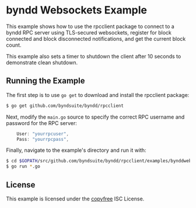 byndd Websockets Example
=======================

This example shows how to use the rpcclient package to connect to a byndd RPC
server using TLS-secured websockets, register for block connected and block
disconnected notifications, and get the current block count.

This example also sets a timer to shutdown the client after 10 seconds to
demonstrate clean shutdown.

## Running the Example

The first step is to use `go get` to download and install the rpcclient package:

```bash
$ go get github.com/byndsuite/byndd/rpcclient
```

Next, modify the `main.go` source to specify the correct RPC username and
password for the RPC server:

```Go
	User: "yourrpcuser",
	Pass: "yourrpcpass",
```

Finally, navigate to the example's directory and run it with:

```bash
$ cd $GOPATH/src/github.com/byndsuite/byndd/rpcclient/examples/bynddwebsockets
$ go run *.go
```

## License

This example is licensed under the [copyfree](http://copyfree.org) ISC License.

